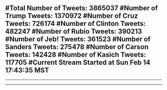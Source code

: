 #Total Number of Tweets: 3865037 
#Number of Trump Tweets: 1370972
#Number of Cruz Tweets: 726174
#Number of Clinton Tweets: 482247
#Number of Rubio Tweets: 390213
#Number of Jeb! Tweets: 361523
#Number of Sanders Tweets: 275478
#Number of Carson Tweets: 142428
#Number of Kasich Tweets: 117705
#Current Stream Started at Sun Feb 14 17:43:35 MST
---
---
---
